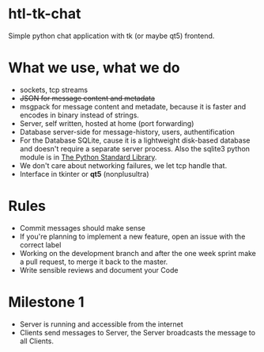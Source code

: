 # htl-tk-chat

Simple python chat application with tk (or maybe qt5) frontend.


# What we use, what we do
- sockets, tcp streams
- ~~JSON for message content and metadata~~
- msgpack for message content and metadate, because it is faster and encodes in binary instead of strings.
- Server, self written, hosted at home (port forwarding)
- Database server-side for message-history, users, authentification
- For the Database SQLite, cause it is a lightweight disk-based database and doesn't require a separate server process. Also the sqlite3 python module is in [The Python Standard Library](https://docs.python.org/3/library/).
- We don't care about networking failures, we let tcp handle that.
- Interface in tkinter or **qt5** (nonplusultra)

# Rules
- Commit messages should make sense
- If you're planning to implement a new feature, open an issue with the correct label
- Working on the development branch and after the one week sprint make a pull request, to merge it back to the master.
- Write sensible reviews and document your Code

# Milestone 1
- Server is running and accessible from the internet
- Clients send messages to Server, the Server broadcasts the message to all Clients.
